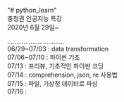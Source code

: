 "# python_learn"\
충청권 인공지능 특강\
2020년 6월 29일~

................................\
06/29\~07/03 : data transformation\
07/06\~07/10 : 파이썬 기초\
07/13 : 프리뷰, 기초적인 파이썬 코딩\
07/14 : comprehension, json, re 사용법\
07/15 : 파일, 기상청 데이터로 파싱\
07/16 : 